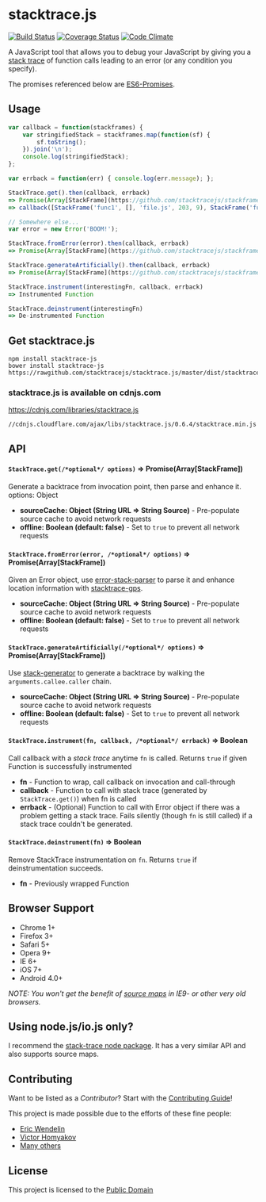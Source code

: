 stacktrace.js
===============
[![Build Status](https://travis-ci.org/stacktracejs/stacktrace.js.svg?branch=master)](https://travis-ci.org/stacktracejs/stacktrace.js) [![Coverage Status](https://img.shields.io/coveralls/stacktracejs/stacktrace.js.svg)](https://coveralls.io/r/stacktracejs/stacktrace.js?branch=master) [![Code Climate](https://codeclimate.com/github/stacktracejs/stacktrace.js/badges/gpa.svg)](https://codeclimate.com/github/stacktracejs/stacktrace.js)

A JavaScript tool that allows you to debug your JavaScript by giving you a [stack trace](http://en.wikipedia.org/wiki/Stack_trace) of function calls leading to an error (or any condition you specify).

The promises referenced below are [ES6-Promises](https://github.com/jakearchibald/es6-promise).

## Usage
```js
var callback = function(stackframes) {
    var stringifiedStack = stackframes.map(function(sf) { 
        sf.toString(); 
    }).join('\n'); 
    console.log(stringifiedStack); 
};

var errback = function(err) { console.log(err.message); };

StackTrace.get().then(callback, errback)
=> Promise(Array[StackFrame](https://github.com/stacktracejs/stackframe), Error)
=> callback([StackFrame('func1', [], 'file.js', 203, 9), StackFrame('func2', [], 'http://localhost:3000/file.min.js', 1, 3284)])

// Somewhere else...
var error = new Error('BOOM!'); 

StackTrace.fromError(error).then(callback, errback)
=> Promise(Array[StackFrame](https://github.com/stacktracejs/stackframe), Error)

StackTrace.generateArtificially().then(callback, errback)
=> Promise(Array[StackFrame](https://github.com/stacktracejs/stackframe), Error)

StackTrace.instrument(interestingFn, callback, errback)
=> Instrumented Function

StackTrace.deinstrument(interestingFn)
=> De-instrumented Function
```

## Get stacktrace.js
```
npm install stacktrace-js
bower install stacktrace-js
https://rawgithub.com/stacktracejs/stacktrace.js/master/dist/stacktrace.min.js
```

### stacktrace.js is available on cdnjs.com
https://cdnjs.com/libraries/stacktrace.js

`//cdnjs.cloudflare.com/ajax/libs/stacktrace.js/0.6.4/stacktrace.min.js`

## API

#### `StackTrace.get(/*optional*/ options)` => Promise(Array[StackFrame])
Generate a backtrace from invocation point, then parse and enhance it.
options: Object
* **sourceCache: Object (String URL => String Source)** - Pre-populate source cache to avoid network requests
* **offline: Boolean (default: false)** - Set to `true` to prevent all network requests
 
#### `StackTrace.fromError(error, /*optional*/ options)` => Promise(Array[StackFrame])
Given an Error object, use [error-stack-parser](https://github.com/stacktracejs/error-stack-parser)
 to parse it and enhance location information with [stacktrace-gps](https://github.com/stacktracejs/stacktrace-gps).
* **sourceCache: Object (String URL => String Source)** - Pre-populate source cache to avoid network requests
* **offline: Boolean (default: false)** - Set to `true` to prevent all network requests
 
#### `StackTrace.generateArtificially(/*optional*/ options)` => Promise(Array[StackFrame])
Use [stack-generator](https://github.com/stacktracejs/stack-generator) to generate a backtrace by walking the `arguments.callee.caller` chain.
* **sourceCache: Object (String URL => String Source)** - Pre-populate source cache to avoid network requests
* **offline: Boolean (default: false)** - Set to `true` to prevent all network requests
 
#### `StackTrace.instrument(fn, callback, /*optional*/ errback)` => Boolean
Call callback with a _stack trace_ anytime `fn` is called. Returns `true` if given Function is successfully instrumented
* **fn** - Function to wrap, call callback on invocation and call-through
* **callback** - Function to call with stack trace (generated by `StackTrace.get()`) when fn is called
* **errback** - (Optional) Function to call with Error object if there was a problem getting a stack trace. 
Fails silently (though `fn` is still called) if a stack trace couldn't be generated.
 
#### `StackTrace.deinstrument(fn)` => Boolean
Remove StackTrace instrumentation on `fn`. Returns `true` if deinstrumentation succeeds.
* **fn** - Previously wrapped Function

## Browser Support
* Chrome 1+
* Firefox 3+
* Safari 5+
* Opera 9+
* IE 6+
* iOS 7+
* Android 4.0+

_NOTE: You won't get the benefit of [source maps](http://www.html5rocks.com/en/tutorials/developertools/sourcemaps/)
in IE9- or other very old browsers._

## Using node.js/io.js only? 
I recommend the [stack-trace node package](https://www.npmjs.com/package/stack-trace). 
It has a very similar API and also supports source maps.

## Contributing
Want to be listed as a *Contributor*? Start with the [Contributing Guide](CONTRIBUTING.md)!

This project is made possible due to the efforts of these fine people:

* [Eric Wendelin](http://www.eriwen.com)
* [Victor Homyakov](https://github.com/victor-homyakov)
* [Many others](https://github.com/stacktracejs/stacktrace.js/graphs/contributors)

## License
This project is licensed to the [Public Domain](http://unlicense.org)
